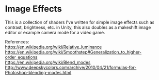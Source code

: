 # Image Effects

This is a collection of shaders I've written for simple image effects such as contrast, brightness, etc. in Unity, this also doubles as a makeshift image editor or example camera mode for a video game.

References: <br>
https://en.wikipedia.org/wiki/Relative_luminance <br>
https://en.wikipedia.org/wiki/Smoothstep#Generalization_to_higher-order_equations <br>
https://en.wikipedia.org/wiki/Blend_modes <br>
http://www.deepskycolors.com/archive/2010/04/21/formulas-for-Photoshop-blending-modes.html